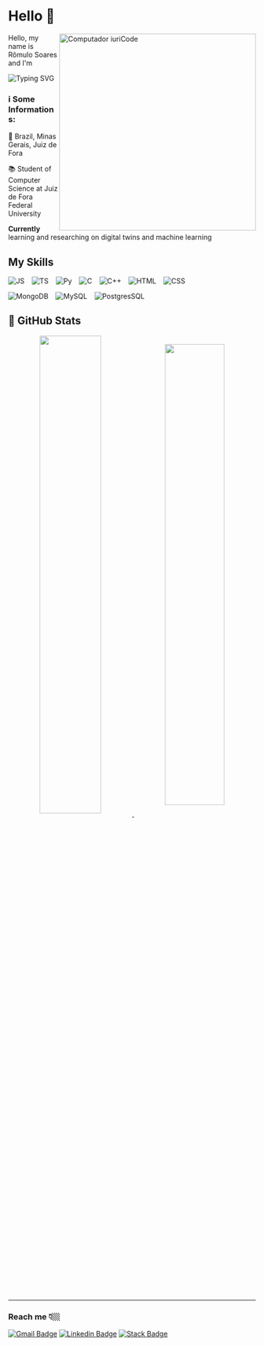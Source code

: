 
# Hello :wave:

<img src="https://raw.githubusercontent.com/MicaelliMedeiros/micaellimedeiros/master/image/computer-illustration.png" min-width="400px" max-width="400px" width="400px" align="right" alt="Computador iuriCode">

<p align="left">
Hello, my name is Rômulo Soares and I'm

![Typing SVG](https://readme-typing-svg.herokuapp.com?color=%236038F7&size=22&lines=a+Student;+and+a+curious+Dev)
</p>

<h3 align="left">
ℹ️ Some Informations:
</h3>

<p align="left"> 🚩 Brazil, Minas Gerais, Juiz de Fora </p>
<p align="left"> 📚 Student of Computer Science at Juiz de Fora Federal University</p>
<p align="left"> <b>Currently</b> learning and researching on digital twins and machine learning</p>

## My Skills
![JS](https://img.shields.io/badge/JavaScript-323330?style=for-the-badge&logo=javascript&logoColor=F7DF1E)
&ensp;
![TS](https://img.shields.io/badge/TypeScript-007ACC?style=for-the-badge&logo=typescript&logoColor=white)
&ensp;
![Py](https://img.shields.io/badge/Python-FFD43B?style=for-the-badge&logo=python&logoColor=blue)
&ensp;
![C](https://img.shields.io/badge/C-00599C?style=for-the-badge&logo=c&logoColor=white)
&ensp;
![C++](https://img.shields.io/badge/C%2B%2B-00599C?style=for-the-badge&logo=c%2B%2B&logoColor=white)
&ensp;
![HTML](https://img.shields.io/badge/HTML5-E34F26?style=for-the-badge&logo=html5&logoColor=white)
&ensp;
![CSS](https://img.shields.io/badge/CSS3-1572B6?style=for-the-badge&logo=css3&logoColor=white)

![MongoDB](https://img.shields.io/badge/MongoDB-4EA94B?style=for-the-badge&logo=mongodb&logoColor=white)
&ensp;
![MySQL](https://img.shields.io/badge/MySQL-005C84?style=for-the-badge&logo=mysql&logoColor=white)
&ensp;
![PostgresSQL](https://img.shields.io/badge/PostgreSQL-316192?style=for-the-badge&logo=postgresql&logoColor=white)

## 🚀 GitHub Stats

<div align="center">
  <a href="#">
  <img align="center" width="49.9%" src="https://github-readme-stats.vercel.app/api?username=romulolassoares&show_icons=true&theme=material-palenight" />
  </a>
  <a href="#">
    <img align="center" width="49%" src="https://github-readme-stats.vercel.app/api/top-langs/?username=romulolassoares&layout=compact&show_icons=true&theme=material-palenight&hide=php,css&langs_count=4" />
  </a>
</div>

---

### Reach me 👇🏼
[
![Gmail Badge](https://img.shields.io/badge/Gmail-D14836?style=for-the-badge&logo=gmail&logoColor=white)](mailto:romulolassoares@gmail.com)
[
![Linkedin Badge](https://img.shields.io/badge/LinkedIn-0077B5?style=for-the-badge&logo=linkedin&logoColor=white)](https://www.linkedin.com/in/romulo-soares-005b201a5)
[
![Stack Badge](https://img.shields.io/badge/Stack_Overflow-FE7A16?style=for-the-badge&logo=stack-overflow&logoColor=white)](https://stackoverflow.com/users/15277177/romulo-soares)
